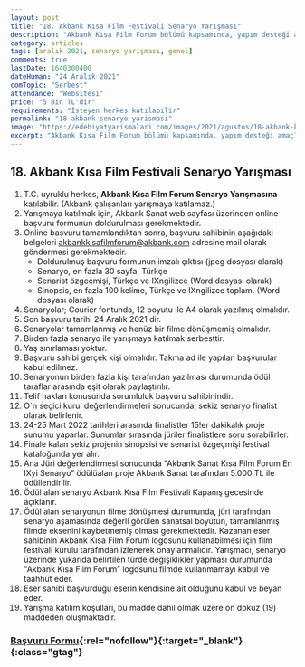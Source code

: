 ```yaml
---
layout: post
title: "18. Akbank Kısa Film Festivali Senaryo Yarışması"
description: "Akbank Kısa Film Forum bölümü kapsamında, yapım desteği amaçlı bir senaryo yarışması yapılacaktır"
category: articles
tags: [aralık 2021, senaryo yarışması, genel]
comments: true
lastDate: 1640300400    
dateHuman: "24 Aralık 2021"
comTopic: "Serbest"
attendance: "Websitesi"
price: "5 Bin TL'dir"
requirements: "İsteyen herkes katılabilir"
permalink: "18-akbank-senaryo-yarismasi"
image: "https://edebiyatyarismalari.com/images/2021/agustos/18-akbank-kisa-film-festivali.JPG"
excerpt: "Akbank Kısa Film Forum bölümü kapsamında, yapım desteği amaçlı bir senaryo yarışması yapılacaktır"
---
```


## 18. Akbank Kısa Film Festivali Senaryo Yarışması
1. T.C. uyruklu herkes, **Akbank Kısa Film Forum Senaryo Yarışmasına** katılabilir. (Akbank çalışanları yarışmaya katılamaz.)
2. Yarışmaya katılmak için, Akbank Sanat web sayfası üzerinden online başvuru formunun doldurulması gerekmektedir.
3. Online başvuru tamamlandıktan sonra, başvuru sahibinin aşağıdaki belgeleri akbankkisafilmforum@akbank.com adresine mail olarak göndermesi gerekmektedir.
    - Doldurulmuş başvuru formunun imzalı çıktısı (jpeg dosyası olarak)
    - Senaryo, en fazla 30 sayfa, Türkçe
    - Senarist özgeçmişi, Türkçe ve IXngilizce (Word dosyası olarak)
    - Sinopsis, en fazla 100 kelime, Türkçe ve IXngilizce toplam. (Word dosyası olarak)
4. Senaryolar; Courier fontunda, 12 boyutu ile A4 olarak yazılmış olmalıdır.
5. Son başvuru tarihi 24 Aralık 2021 dir.
6. Senaryolar tamamlanmış ve henüz bir filme dönüşmemiş olmalıdır.
7. Birden fazla senaryo ile yarışmaya katılmak serbesttir.
8. Yaş sınırlaması yoktur.
9. Başvuru sahibi gerçek kişi olmalıdır. Takma ad ile yapılan başvurular kabul edilmez.
10. Senaryonun birden fazla kişi tarafından yazılması durumunda ödül taraflar arasında eşit olarak paylaştırılır.
11. Telif hakları konusunda sorumluluk başvuru sahibinindir.
12. O`n seçici kurul değerlendirmeleri sonucunda, sekiz senaryo finalist olarak belirlenir.
13. 24-25 Mart 2022 tarihleri arasında finalistler 15!er dakikalık proje sunumu yaparlar. Sunumlar sırasında jüriler finalistlere soru sorabilirler.
14. Finale kalan sekiz projenin sinopsisi ve senarist özgeçmişi festival kataloğunda yer alır.
15. Ana Jüri değerlendirmesi sonucunda "Akbank Sanat Kısa Film Forum En IXyi Senaryo” ödülüalan proje Akbank Sanat tarafından 5.000 TL ile ödüllendirilir.
16. Ödül alan senaryo Akbank Kısa Film Festivali Kapanış gecesinde açıklanır.
17. Ödül alan senaryonun filme dönüşmesi durumunda, jüri tarafından senaryo aşamasında değerli görülen sanatsal boyutun, tamamlanmış filmde eksenini kaybetmemiş olması gerekmektedir. Kazanan eser sahibinin Akbank Kısa Film Forum logosunu kullanabilmesi için film festivali kurulu tarafından izlenerek onaylanmalıdır. Yarışmacı, senaryo üzerinde yukarıda belirtilen türde değişiklikler yapması durumunda "Akbank Kısa Film Forum” logosunu filmde kullanmamayı kabul ve taahhüt eder.
18. Eser sahibi başvurduğu eserin kendisine ait olduğunu kabul ve beyan eder.
19. Yarışma katılım koşulları, bu madde dahil olmak üzere on dokuz (19) maddeden oluşmaktadır.

### [Başvuru Formu](https://www.akbanksanat.com/kisa-film-festivali/18akbank-kisa-film-festivali/forum-basvuru-formu){:rel="nofollow"}{:target="_blank"}{:class="gtag"}
